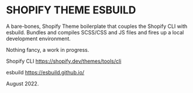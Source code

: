 # SHOPIFY THEME ESBUILD

A bare-bones, Shopify Theme boilerplate that couples the Shopify CLI with esbuild. Bundles and compiles SCSS/CSS and JS files and fires up a local development environment.

Nothing fancy, a work in progress.

Shopify CLI
https://shopify.dev/themes/tools/cli

esbuild
https://esbuild.github.io/

August 2022.